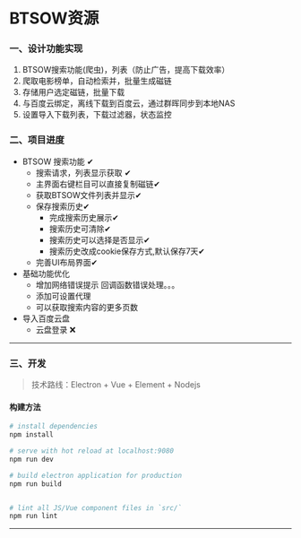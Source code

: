 # BTSOW资源
### 一、设计功能实现
1. BTSOW搜索功能(爬虫)，列表（防止广告，提高下载效率）
2. 爬取电影榜单，自动检索并，批量生成磁链
3. 存储用户选定磁链，批量下载
4. 与百度云绑定，离线下载到百度云，通过群晖同步到本地NAS
5. 设置导入下载列表，下载过滤器，状态监控

### 二、项目进度
- BTSOW 搜索功能  ✔
    - 搜索请求，列表显示获取 ✔
    - 主界面右键栏目可以直接复制磁链✔
    - 获取BTSOW文件列表并显示✔
    - 保存搜索历史✔
        - 完成搜索历史展示✔
        - 搜索历史可清除✔
        - 搜索历史可以选择是否显示✔
        - 搜索历史改成cookie保存方式,默认保存7天✔
    - 完善UI布局界面✔
- 基础功能优化 
    - 增加网络错误提示  回调函数错误处理。。。
    - 添加可设置代理
    - 可以获取搜索内容的更多页数
- 导入百度云盘 
    - 云盘登录 ❌
---
### 三、开发
> 技术路线：Electron + Vue + Element + Nodejs

#### 构建方法

``` bash
# install dependencies
npm install

# serve with hot reload at localhost:9080
npm run dev

# build electron application for production
npm run build


# lint all JS/Vue component files in `src/`
npm run lint

```

---